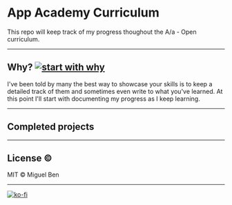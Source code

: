 # App Academy Curriculum
This repo will keep track of my progress thoughout the A/a - Open curriculum.
***
## Why? [![start with why](https://img.shields.io/badge/start%20with-why%3F-brightgreen.svg?style=flat)](http://www.ted.com/talks/simon_sinek_how_great_leaders_inspire_action)

I've been told by many the best way to showcase your skills is to keep a detailed track of them and  sometimes even write to what you've learned. At this point I'll start with documenting my progress as I keep learning. 
***
## Completed projects

***
## License ©
MIT © Miguel Ben

***
[![ko-fi](https://www.ko-fi.com/img/githubbutton_sm.svg)](https://ko-fi.com/I2I3C8M5)
